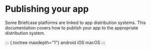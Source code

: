 # Publishing your app

Some Briefcase platforms are linked to app distribution systems. This
documentation covers how to publish your app to the appropriate
distribution system.

::: {.toctree maxdepth="1"}
android iOS macOS
:::
